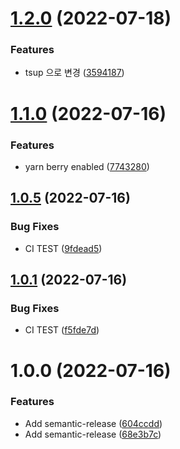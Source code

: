 # [1.2.0](https://github.com/qqww08/react-payment-keypad/compare/v1.1.0...v1.2.0) (2022-07-18)


### Features

* tsup 으로 변경 ([3594187](https://github.com/qqww08/react-payment-keypad/commit/35941873cd864294099fa801b68c529ea1264ac8))

# [1.1.0](https://github.com/qqww08/react-payment-keypad/compare/v1.0.5...v1.1.0) (2022-07-16)


### Features

* yarn berry enabled ([7743280](https://github.com/qqww08/react-payment-keypad/commit/77432805dfc4732adc82a592433299041f53bc3a))

## [1.0.5](https://github.com/qqww08/react-payment-keypad/compare/v1.0.4...v1.0.5) (2022-07-16)


### Bug Fixes

* CI TEST ([9fdead5](https://github.com/qqww08/react-payment-keypad/commit/9fdead5a92ab2a33fcd3a6b1b6b651b37c6e29a6))

## [1.0.1](https://github.com/qqww08/react-payment-keypad/compare/v1.0.0...v1.0.1) (2022-07-16)


### Bug Fixes

* CI TEST ([f5fde7d](https://github.com/qqww08/react-payment-keypad/commit/f5fde7dec293ac39f68d223350b01b7bd01ddc61))

# 1.0.0 (2022-07-16)


### Features

* Add semantic-release ([604ccdd](https://github.com/qqww08/react-payment-keypad/commit/604ccdd8e1131438bd2fd8502fbe9fb101ab4aa3))
* Add semantic-release ([68e3b7c](https://github.com/qqww08/react-payment-keypad/commit/68e3b7cbe9ba323994ab7c6a5f5d12d5af923fa3))

